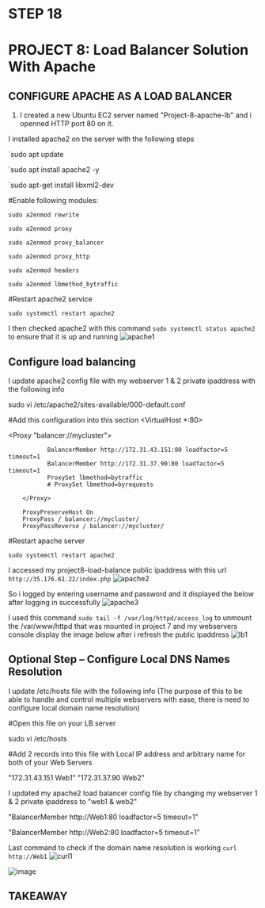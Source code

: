 
# STEP 18
# PROJECT 8: Load Balancer Solution With Apache
## CONFIGURE APACHE AS A LOAD BALANCER

1. I created a new Ubuntu EC2 server named "Project-8-apache-lb" and i openned HTTP port 80 on it.

I installed apache2 on the server with the following steps

`sudo apt update

`sudo apt install apache2 -y

`sudo apt-get install libxml2-dev

#Enable following modules:

`sudo a2enmod rewrite`

`sudo a2enmod proxy`

`sudo a2enmod proxy_balancer`

`sudo a2enmod proxy_http`

`sudo a2enmod headers`

`sudo a2enmod lbmethod_bytraffic`

#Restart apache2 service

`sudo systemctl restart apache2`

I then checked apache2 with this command `sudo systemctl status apache2` to ensure that it is up and running
![apache1](https://user-images.githubusercontent.com/34573768/160076231-14a75f07-c10f-4add-ad61-112ea32cde25.jpg)

## Configure load balancing

I update apache2 config file with my webserver 1 & 2 private ipaddress with the following info

sudo vi /etc/apache2/sites-available/000-default.conf

#Add this configuration into this section <VirtualHost *:80>  </VirtualHost>

<Proxy "balancer://mycluster">

               BalancerMember http://172.31.43.151:80 loadfactor=5 timeout=1
               BalancerMember http://172.31.37.90:80 loadfactor=5 timeout=1
               ProxySet lbmethod=bytraffic
               # ProxySet lbmethod=byrequests

        </Proxy>

        ProxyPreserveHost On
        ProxyPass / balancer://mycluster/
        ProxyPassReverse / balancer://mycluster/

#Restart apache server

`sudo systemctl restart apache2`

I accessed my project8-load-balance public ipaddress with this url `http://35.176.61.22/index.php`
![apache2](https://user-images.githubusercontent.com/34573768/160076305-94658693-7d0d-4e6f-a59b-0a0522dc81c8.jpg)

So i logged by entering username and password and it displayed the below after logging in successfully
![apache3](https://user-images.githubusercontent.com/34573768/160076474-19b82309-324e-41d1-aa65-d438f49582ca.jpg)

I used this command `sudo tail -f /var/log/httpd/access_log` to unmount the /var/www/httpd that was mounted in project 7 and my webservers console display the image below after i refresh the public ipaddress
![lb1](https://user-images.githubusercontent.com/34573768/160076747-f4ed0827-c95d-4fc8-8ebc-500b77d8b142.jpg)

## Optional Step – Configure Local DNS Names Resolution
I update /etc/hosts file with the following info (The purpose of this to be able to handle and control multiple webservers with ease, there is need to configure local domain name resolution)

#Open this file on your LB server

sudo vi /etc/hosts

#Add 2 records into this file with Local IP address and arbitrary name for both of your Web Servers

"172.31.43.151 Web1"
"172.31.37.90 Web2"

I updated my apache2 load balancer config file by changing my webserver 1 & 2 private ipaddress to "web1 & web2"

"BalancerMember http://Web1:80 loadfactor=5 timeout=1"

"BalancerMember http://Web2:80 loadfactor=5 timeout=1"

Last command to check if the domain name resolution is working `curl http://Web1`
![curl1](https://user-images.githubusercontent.com/34573768/160078202-b5ba682e-4fa1-48dc-96c7-f17b5a95a97d.jpg)

![image](https://user-images.githubusercontent.com/34573768/160182165-096030f6-5645-410c-87d0-98f90e91cde0.png)



## TAKEAWAY